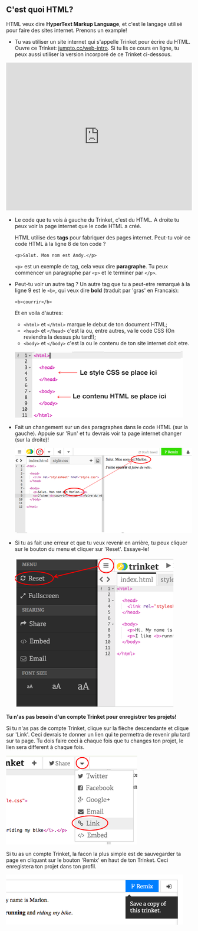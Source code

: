 ## C'est quoi HTML?

HTML veux dire __HyperText Markup Language__, et c'est le langage utilisé pour faire des sites internet. Prenons un example!

+ Tu vas utiliser un site internet qui s'appelle Trinket pour écrire du HTML. Ouvre ce Trinket: <a href="http://jumpto.cc/web-intro" target="_blank">jumpto.cc/web-intro</a>. Si tu lis ce cours en ligne, tu peux aussi utiliser la version incorporé de ce Trinket ci-dessous.

<div class="trinket">
 <iframe src="https://trinket.io/embed/html/850a678202" width="100%" height="400" frameborder="0" marginwidth="0" marginheight="0" allowfullscreen>
 </iframe>
</div>

+ Le code que tu vois à gauche du Trinket, c'est du HTML. A droite tu peux voir la page internet que le code HTML a créé.

	HTML utilise des __tags__ pour fabriquer des pages internet. Peut-tu voir ce code HTML à la ligne 8 de ton code ?

	```
	<p>Salut. Mon nom est Andy.</p>
	```

	`<p>` est un exemple de tag, cela veux dire __paragraphe__. Tu peux commencer un paragraphe par `<p>` et le terminer par `</p>`.

+ Peut-tu voir un autre tag ? Un autre tag que tu a peut-etre remarqué à la ligne 9 est le `<b>`, qui veux dire __bold__ (traduit par 'gras' en Francais):

	```
	<b>courrir</b>
	```

	Et en voila d'autres:

	+ `<html>` et `</html>` marque le debut de ton document HTML;
	+ `<head>` et `</head>` c'est la ou, entre autres, va le code CSS (On reviendra la dessus plu tard!);
	+ `<body>` et `</body>` c'est la ou le contenu de ton site internet doit etre.

	![screenshot](images/birthday-head-body.png)

+ Fait un changement sur un des paragraphes dans le code HTML (sur la gauche). Appuie sur 'Run' et tu devrais voir ta page internet changer (sur la droite)!

	![screenshot](images/birthday-edit-html.png)

+ Si tu as fait une erreur et que tu veux revenir en arrière, tu peux cliquer sur le bouton du menu et cliquer sur 'Reset'. Essaye-le!

	![screenshot](images/birthday-reset.png)

__Tu n'as pas besoin d'un compte Trinket pour enregistrer tes projets!__

Si tu n'as pas de compte Trinket, clique sur la flèche descendante et clique sur 'Link'. Ceci devrais te donner un lien qui te permettra de revenir plu tard sur ta page. Tu dois faire ceci à chaque fois que tu changes ton projet, le lien sera different à chaque fois.

![screenshot](images/birthday-link.png)

Si tu as un compte Trinket, la facon la plus simple est de sauvegarder ta page en cliquant sur le bouton 'Remix' en haut de ton Trinket. Ceci enregistera ton projet dans ton profil.

![screenshot](images/birthday-remix.png)
